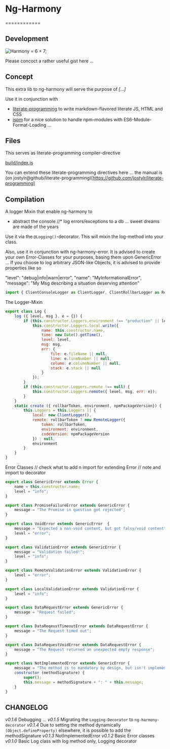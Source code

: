 # Ng-Harmony
============

## Development

![Harmony = 6 + 7;](logo.png "Harmony - Fire in my eyes")

Please concoct a rather useful gist here ...

## Concept

This extra lib to ng-harmony will serve the purpose of *[...]*

Use it in conjunction with

* [literate-programming](http://npmjs.org/packages/literate-programming "click for npm-package-homepage") to write markdown-flavored literate JS, HTML and CSS
* [jspm](https://www.npmjs.com/package/jspm "click for npm-package-homepage") for a nice solution to handle npm-modules with ES6-Module-Format-Loading ...

## Files

This serves as literate-programming compiler-directive

[build/index.js](#Compilation "save:")

You can extend these literate-programming directives here ... the manual is (on jostylr@github/literate-programming)[https://github.com/jostylr/literate-programming]

## Compilation

A logger Mixin that enable ng-harmony to
* abstract the console
//* log errors/exceptions to a db ... sweet dreams are made of the years

Use it via the `@Logging()`-decorator.
This will mixin the log-method into your class.

Also, use it in conjunction with ng-harmony-error.
It is advised to create your own Error-Classes for your purposes,
basing them upon GenericError ...
If you choose to log arbitrary JSON-like Objects, it is advised to
provide properties like so

"level": "debug|info|warn|error",
"name": "MyInformationalError",
"message": "My Msg describing a situation deserving attention"

```javascript
import { ClientConsoleLogger as ClientLogger, ClientRollbarLogger as RemoteLogger } from "we-js-logger";
```
The Logger-Mixin

```javascript
export class Log {
    log ({ level, msg }, e = {}) {
        if (this.constructor.Loggers.environment !== "production" || level > 39) {
            this.constructor.Loggers.local.write({
                name: this.constructor.name, 
                time: new Date().getTime(),
                level: level,
                msg: msg,
                err: {
                    file: e.fileName || null,
                    line: e.lineNumber || null,
                    column: e.columnNumber || null,
                    stack: e.stack || null
                }    
            });
        }
        if (this.constructor.Loggers.remote !== null) {
            this.constructor.Loggers.remote({ level, msg, err: e});
        }
    }
    static create ({ rollbarToken, environment, npmPackageVersion}) {
        this.Loggers = this.Loggers || {
            local: new ClientLogger(), 
            remote: rollbarToken ? new RemoteLogger({
                token: rollbarToken,
                environment: environment,
                codeVersion: npmPackageVersion
            }) : null,
            environment
        }
    }
}
```
Error Classes
// check what to add n import for extending Error
// note and import to decorator
```javascript
export class GenericError extends Error {
    name = this.constructor.name;
    level = "info";
}

export class PromiseFailureError extends GenericError {
    message = "The Promise in question got rejected";
}

export class VoidError extends GenericError  {
    message = "Expected a non-void content, but got falsy/void content";
    level = "error";
}

export class ValidationError extends GenericError {
    message = "Validation failed!";
    level = "info";
}

export class RemoteValidationError extends ValidationError {
    level = "error";
}

export class LocalValidationError extends ValidationError {
    level = "info";
}

export class DataRequestError extends GenericError {
    message = "Request failed";
}

export class DataReqeustTimeoutError extends DataRequestError {
    message = "The Request timed out";
}

export class DataRequestVoidError extends DataRequestError {
    message = "The Request returned an unexpected empty response";
}

export class NotImplementedError extends GenericError {
    message = "The method is to mandatory by design, but isn't implemented";
    constructor (methodSignature) {
        super();
        this.message = methodSignature + ": " + this.message;
    }
}
```

## CHANGELOG
*v0.1.6* Debugging ...
*v0.1.5* Migrating the `Logging-Decorator` to `ng-harmony-decorator`
*v0.1.4* Due to setting the method dynamically `(Object.defineProperty)` elsewhere, it is possible to add the methodSignature
*v0.1.3* NotImplementedError
*v0.1.2* Basic Error classes
*v0.1.0* Basic Log class with log method only, Logging decorator
